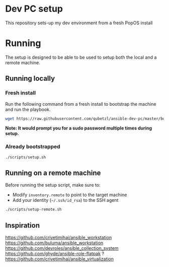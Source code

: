 # Dev PC setup

This repository sets-up my dev environment from a fresh PopOS install

# Running

The setup is designed to be able to be used to setup both the local and a remote machine.

## Running locally

### Fresh install
Run the following command from a fresh install to bootstrap the machine and run the playbook.
```bash
wget https://raw.githubusercontent.com/qubetzl/ansible-dev-pc/master/bootstrap.sh && bash bootstrap.sh
```

**Note: It would prompt you for a sudo password multiple times during setup.**

### Already bootstrapped
```bash
./scripts/setup.sh
```

## Running on a remote machine

Before running the setup script, make sure to:
- Modify `inventory.remote` to point to the target machine
- Add your identity (`~/.ssh/id_rsa`) to the SSH agent

```bash
./scripts/setup-remote.sh
```

## Inspiration
https://github.com/crivetimihai/ansible_workstation
https://github.com/buluma/ansible_workstation
https://github.com/devroles/ansible_collection_system
https://github.com/ghyde/ansible-role-flatpak ?
https://github.com/crivetimihai/ansible_virtualization
